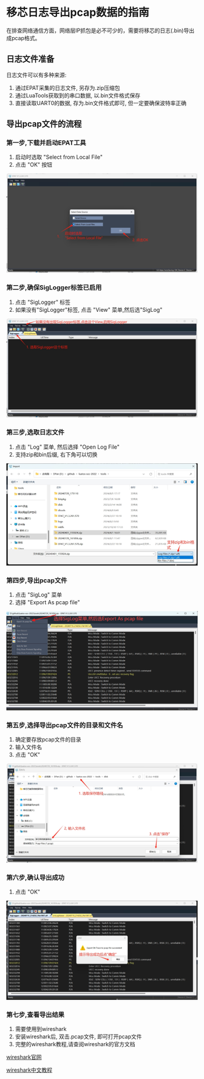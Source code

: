 # 移芯日志导出pcap数据的指南

在排查网络通信方面，网络层IP抓包是必不可少的，需要将移芯的日志(.bin)导出成pcap格式。

## 日志文件准备

日志文件可以有多种来源:

1. 通过EPAT采集的日志文件, 另存为.zip压缩包
2. 通过LuaTools获取到的串口数据, 以.bin文件格式保存
3. 直接读取UART0的数据, 存为.bin文件格式即可, 但一定要确保波特率正确

## 导出pcap文件的流程

### 第一步,下载并启动EPAT工具

1. 启动时选取 "Select from Local File"
2. 点击 "OK" 按钮

![EPAT启动并使用文件模式](./images/epat_open.png)

### 第二步,确保SigLogger标签已启用

1. 点击 "SigLogger" 标签
2. 如果没有"SigLogger"标签, 点击 "View" 菜单,然后选"SigLog"

![确定SigLog标签已启用](./images/epat_siglogger.png)

### 第三步,选取日志文件

1. 点击 "Log" 菜单, 然后选择 "Open Log File"
2. 支持zip和bin后缀, 右下角可以切换

![选取日志文件](./images/epat_log_select.png)

### 第四步,导出pcap文件

1. 点击 "SigLog" 菜单
2. 选择 "Export As pcap file"

![菜单选导出pcap文件](./images/epat_siglog_export.png)

### 第五步,选择导出pcap文件的目录和文件名

1. 确定要存放pcap文件的目录
2. 输入文件名
3. 点击 "OK"

![确定导出的文件名](./images/epat_pcap_file_save.png)

### 第六步,确认导出成功

1. 点击 "OK"

![确认导出成功](./images/epat_pcap_export_ok.png)

### 第七步,查看导出结果

1. 需要使用到wireshark
2. 安装wireshark后, 双击.pcap文件, 即可打开pcap文件
3. 完整的wireshark教程,请查阅wireshark的官方文档

[wireshark官网](https://www.wireshark.org/)

[wireshark中文教程](https://cloud.tencent.com/developer/article/2326786)
